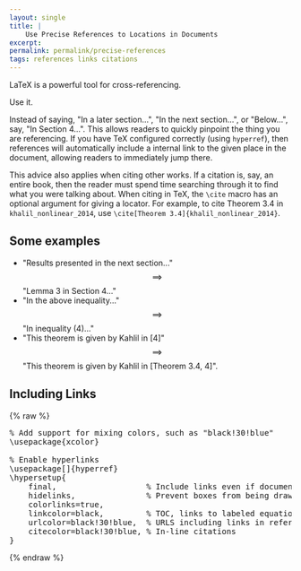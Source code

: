 ```yaml
---
layout: single
title: |
    Use Precise References to Locations in Documents
excerpt: 
permalink: permalink/precise-references
tags: references links citations
---
```

LaTeX is a powerful tool for cross-referencing. 

Use it. 

Instead of saying, "In a later section...", "In the next section...", or "Below...", say, "In Section 4...". 
This allows readers to quickly pinpoint the thing you are referencing. 
If you have TeX configured correctly (using `hyperref`), then references will automatically include a internal link to the given place in the document, allowing readers to immediately jump there. 

This advice also applies when citing other works. 
If a citation is, say, an entire book, then the reader must spend time searching through it to find what you were talking about. 
When citing in TeX, the `\cite` macro has an optional argument for giving a locator. 
For example, to cite Theorem 3.4 in `khalil_nonlinear_2014`, use `\cite[Theorem 3.4]{khalil_nonlinear_2014}`.

## Some examples 
- "Results presented in the next section..." $$\implies$$ "Lemma 3 in Section 4..." 
- "In the above inequality..." $$\implies$$ "In inequality (4)..."
- "This theorem is given by Kahlil in [4]" $$\implies$$ "This theorem is given by Kahlil in [Theorem 3.4, 4]".

## Including Links

{% raw %}
<pre class="language-latex">
% Add support for mixing colors, such as "black!30!blue"
\usepackage{xcolor}

% Enable hyperlinks
\usepackage[]{hyperref}
\hypersetup{
    final,                   % Include links even if document is in 'draft' mode.
    hidelinks,               % Prevent boxes from being drawn around links in some editors.
    colorlinks=true, 
    linkcolor=black,         % TOC, links to labeled equations and environments
    urlcolor=black!30!blue,  % URLS including links in references  
    citecolor=black!30!blue, % In-line citations  
}  
</pre>
{% endraw %}